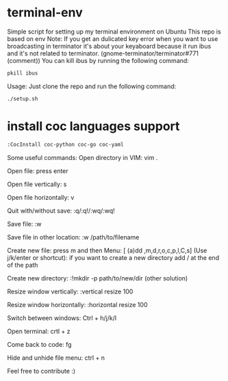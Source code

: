 
# terminal-env
Simple script for setting up my terminal environment on Ubuntu
This repo is based on env
Note: If you get an dulicated key error when you want to use broadcasting in terminator it's about your keyaboard because it run ibus and it's not related to terminator. (gnome-terminator/terminator#771 (comment)) You can kill ibus by running the following command:
```bash
pkill ibus
```
Usage:
Just clone the repo and run the following command:
```bash
./setup.sh
```
# install coc languages support
```bash
:CocInstall coc-python coc-go coc-yaml
```
Some useful commands:
Open directory in VIM: vim .

Open file: press enter

Open file vertically: s

Open file horizontally: v

Quit with/without save: :q/:q!/:wq/:wq!

Save file: :w

Save file in other location: :w /path/to/filename

Create new file: press m and then Menu: [ (a)dd ,m,d,r,o,c,p,l,C,s] (Use j/k/enter or shortcut): if you want to create a new directory add / at the end of the path

Create new directory: :!mkdir -p path/to/new/dir (other solution)

Resize window vertically: :vertical resize 100

Resize window horizontally: :horizontal resize 100

Switch between windows: Ctrl + h/j/k/l

Open terminal: crtl + z

Come back to code: fg

Hide and unhide file menu: ctrl + n

Feel free to contribute :)
